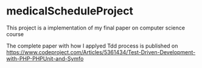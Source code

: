# medicalScheduleProject
This project is a implementation of my final paper on computer science course

The complete paper with how I applyed Tdd process is published on https://www.codeproject.com/Articles/5361434/Test-Driven-Development-with-PHP-PHPUnit-and-Symfo
